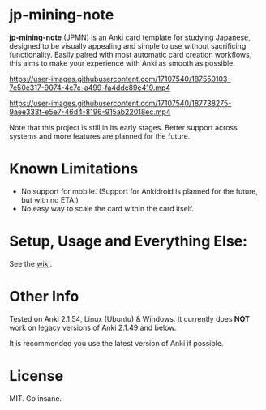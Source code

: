 # jp-mining-note

**jp-mining-note** (JPMN) is an Anki card template for studying Japanese,
designed to be visually appealing and simple to use without sacrificing functionality.
Easily paired with most automatic card creation workflows,
this aims to make your experience with Anki as smooth as possible.




https://user-images.githubusercontent.com/17107540/187550103-7e50c317-9074-4c7c-a499-fa4ddc89e419.mp4



https://user-images.githubusercontent.com/17107540/187738275-9aee333f-e5e7-46d4-8196-915ab22018ec.mp4



<!-- TODO make another video demo showcasing the stuff below -->
<!--
Some features not shown in the video demo include:
- Support to easily change between various different card types (e.g. sentence / vocab)
- Ability to test various levels of pitch accent
- Hints & an alternate display field to replace the front side sentence

- vocab & flip
- sentence card & flip
- TSC
- hover
- alt display
- hint (without changing altdisplay)
- enable PA for the sentence
- change to test only word

-->

<!-- TODO video demo

Video demo to see the workflow and showcase some features of the card:
...

TODO in video demo:
- create card
- furigana hover
- kanji hover
- click on image
- open/close additional fields

- switch to sentence card and show again
- switch to a TSC card and show again
- switch to a hover card and show again
- add a newline with AltDisplay and show again
- add something in AdditionalNotes and Hint and show again


TODO gif demo:
- show front
- click on back
- furigana hover
- click on image
- kanji hover
- open/close additional fields

-->

Note that this project is still in its early stages.
Better support across systems and more features are planned for the future.


# Known Limitations
* No support for mobile. (Support for Ankidroid is planned for the future, but with no ETA.)
* No easy way to scale the card within the card itself.

# Setup, Usage and Everything Else:
See the [wiki](https://github.com/Aquafina-water-bottle/jp-mining-note/wiki).

# Other Info
Tested on Anki 2.1.54, Linux (Ubuntu) & Windows.
It currently does **NOT** work on legacy versions of Anki 2.1.49 and below.

It is recommended you use the latest version of Anki if possible.

# License
MIT. Go insane.


